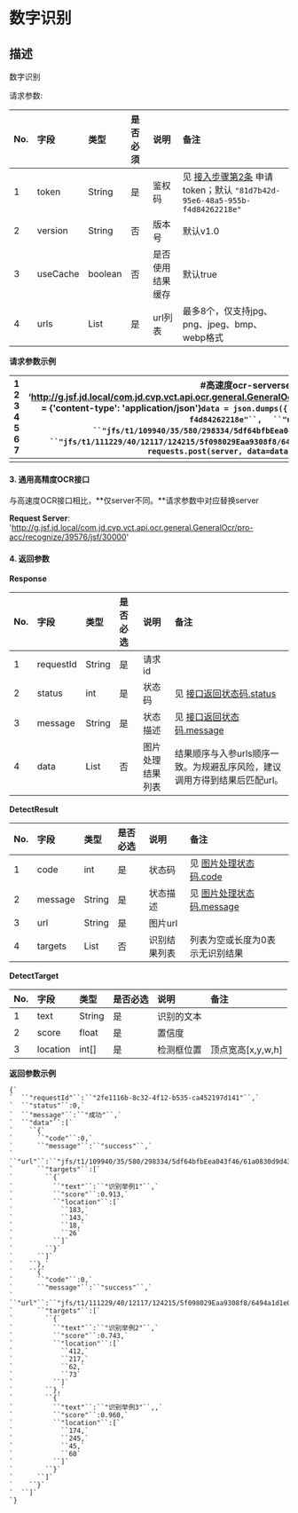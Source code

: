 # 数字识别


## 描述
数字识别

请求参数: 

| No.  | 字段     | 类型         | **是否必须** | 说明             | 备注                                                         |
| :--- | :------- | :----------- | :----------- | :--------------- | :----------------------------------------------------------- |
| 1    | token    | String       | 是           | 鉴权码           | 见 [接入步骤第2条](https://cf.jd.com/pages/viewpage.action?pageId=312087830) 申请token；默认 `"81d7b42d-95e6-48a5-955b-f4d84262218e"` |
| 2    | version  | String       | 否           | 版本号           | 默认v1.0                                                     |
| 3    | useCache | boolean      | 否           | 是否使用结果缓存 | 默认true                                                     |
| 4    | urls     | List<String> | 是           | url列表          | 最多8个，仅支持jpg、png、jpeg、bmp、webp格式                 |


**请求参数示例**

| 1 2 3 4 5 6 7 | #高速度ocr-serverserver = ‘http://g.jsf.jd.local/com.jd.cvp.vct.api.ocr.general.GeneralOcr/pro/recognize/1065909/jsf/20000'headers = {'content-type': 'application/json'}`data = json.dumps({` `  ``"token"``:``"81d7b42d-95e6-48a5-955b-f4d84262218e"``,` `  ``"urls"``:[` `    ``"jfs/t1/109940/35/580/298334/5df64bfbEea043f46/61a0830d9d43e894.jpg"``,` `    ``"jfs/t1/111229/40/12117/124215/5f098029Eaa9308f8/6494a1d1e06b1183.jpg"` `  ``]` `})``response = requests.post(server, data=data, headers=headers)` |
| ------------- | ------------------------------------------------------------ |
|               |                                                              |

#### 3. 通用高精度OCR接口

与高速度OCR接口相比，**仅server不同。**请求参数中对应替换server

**Request Server**: 'http://g.jsf.jd.local/com.jd.cvp.vct.api.ocr.general.GeneralOcr/pro-acc/recognize/39576/jsf/30000'

#### 4. 返回参数

**Response**

| **No.** | **字段**  | **类型**           | 是否必选 | **说明**         | 备注                                                         |
| :------ | :-------- | :----------------- | :------- | :--------------- | :----------------------------------------------------------- |
| 1       | requestId | String             | 是       | 请求id           |                                                              |
| 2       | status    | int                | 是       | 状态码           | 见 [接口返回状态码.status](https://cf.jd.com/pages/viewpage.action?pageId=312092129) |
| 3       | message   | String             | 是       | 状态描述         | 见 [接口返回状态码.message](https://cf.jd.com/pages/viewpage.action?pageId=312092129) |
| 4       | data      | List<DetectResult> | 否       | 图片处理结果列表 | 结果顺序与入参urls顺序一致。为规避乱序风险，建议调用方得到结果后匹配url。 |

**DetectResult**

| **No.** | **字段** | **类型**           | 是否必选 | **说明**     | 备注                                                         |
| :------ | :------- | :----------------- | :------- | :----------- | :----------------------------------------------------------- |
| 1       | code     | int                | 是       | 状态码       | 见 [图片处理状态码.code](https://cf.jd.com/pages/viewpage.action?pageId=312092129) |
| 2       | message  | String             | 是       | 状态描述     | 见 [图片处理状态码.message](https://cf.jd.com/pages/viewpage.action?pageId=312092129) |
| 3       | url      | String             | 是       | 图片url      |                                                              |
| 4       | targets  | List<DetectTarget> | 否       | 识别结果列表 | 列表为空或长度为0表示无识别结果                              |

**DetectTarget**

| **No.** | **字段** | **类型** | 是否必选 | **说明**   | 备注              |
| :------ | :------- | :------- | :------- | :--------- | :---------------- |
| 1       | text     | String   | 是       | 识别的文本 |                   |
| 2       | score    | float    | 是       | 置信度     |                   |
| 3       | location | int[]    | 是       | 检测框位置 | 顶点宽高[x,y,w,h] |


**返回参数示例**

```
{`
`  ``"requestId"``:``"2fe1116b-8c32-4f12-b535-ca452197d141"``,`
`  ``"status"``:0,`
`  ``"message"``:``"成功"``,`
`  ``"data"``:[`
`    ``{`
`      ``"code"``:0,`
`      ``"message"``:``"success"``,`
`      ``"url"``:``"jfs/t1/109940/35/580/298334/5df64bfbEea043f46/61a0830d9d43e894.jpg"``,`
`      ``"targets"``:[`
`        ``{`
`          ``"text"``:``"识别举例1"``,`
`          ``"score"``:0.913,`
`          ``"location"``:[`
`            ``183,`
`            ``143,`
`            ``18,`
`            ``26`
`          ``]`
`        ``}`
`      ``]`
`    ``},`
`    ``{`
`      ``"code"``:0,`
`      ``"message"``:``"success"``,`
`      ``"url"``:``"jfs/t1/111229/40/12117/124215/5f098029Eaa9308f8/6494a1d1e06b1183.jpg"``,`
`      ``"targets"``:[`
`        ``{`
`          ``"text"``:``"识别举例2"``,`
`          ``"score"``:0.743,`
`          ``"location"``:[`
`            ``412,`
`            ``217,`
`            ``62,`
`            ``73`
`          ``]`
`        ``},`
`        ``{`
`          ``"text"``:``"识别举例3"``,,`
`          ``"score"``:0.960,`
`          ``"location"``:[`
`            ``174,`
`            ``245,`
`            ``45,`
`            ``60`
`          ``]`
`        ``}`
`      ``]`
`    ``}`
`  ``]`
`}
```